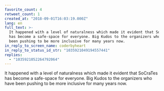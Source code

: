 ```yaml
---
favorite_count: 4
retweet_count: 1
created_at: "2018-09-01T16:03:19.000Z"
lang: en
full_text: >-
  It happened with a level of naturalness which made it evident that SoCraTes
  has become a safe-space for everyone. Big Kudos to the organizers who have
  been pushing to be more inclusive for many years now.
in_reply_to_screen_name: coderbyheart
in_reply_to_status_id_str: "1035921049194557441"
replies:
  - "1035921052264792064"
---
```


It happened with a level of naturalness which made it evident that SoCraTes has
become a safe-space for everyone. Big Kudos to the organizers who have been
pushing to be more inclusive for many years now.
